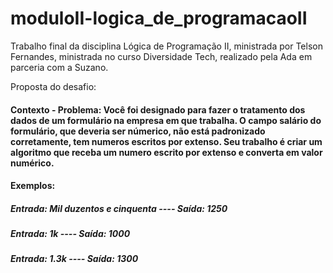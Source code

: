 # moduloII-logica_de_programacaoII
Trabalho final da disciplina Lógica de Programação II, ministrada por Telson Fernandes, ministrada no curso Diversidade Tech, realizado pela Ada em parceria com a Suzano.

Proposta do desafio:
#### Contexto - Problema: Você foi designado para fazer o tratamento dos dados de um formulário na empresa em que trabalha. O campo salário do formulário, que deveria ser númerico, não está padronizado corretamente, tem numeros escritos por extenso. Seu trabalho é criar um algoritmo que receba um numero escrito por extenso e converta em valor numérico. 

#### Exemplos: 

##### Entrada: Mil duzentos e cinquenta ---- Saída: 1250

##### Entrada: 1k ---- Saída: 1000

##### Entrada: 1.3k ---- Saída: 1300
